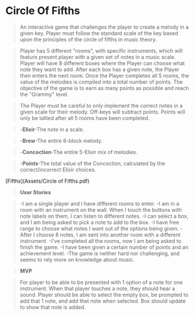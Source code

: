 # Circle Of Fifths

> An interactive game that challenges the player to create a melody in a given key. Player must follow the standard scale of the key based upon the principles of the circle of fifths in music theory.

> Player has 5 different "rooms", with specific instruments, which will feature present player with a given set of notes in a music scale. Player will have 8 different boxes where the Player can choose what note they want to add. After each box has a given note, the Player then enters the next room. Once the Player completes all 5 rooms, the value of the melodies is compiled into a total number of points. The objective of the game is to earn as many points as possible and reach the "Grammy" level.

> The Player must be careful to only implement the correct notes in a given scale for their melody. Off-keys will subtract points. Points will only be tallied after all 5 rooms have been
completed.

> -**Elixir**-The note in a scale.

> -**Brew**-The entire 8-block melody.

> -**Concoction**-The entire 5-Elixir mix of melodies.

> -**Points**-The total value of the Concoction, calculated by the correct/incorrect Elixir choices.

[Fifths](Assets/Circle of Fifths.pdf)

>**User Stories**

>-I am a single player and I have different rooms to enter.
>-I am in a room with an instrument on the wall. When I touch the buttons with note labels on them, I can listen to different notes.
>-I can select a box, and I am being asked to pick a note to add to the box.
>-I have free range to choose what notes I want out of the options being given.
>-After I choose 8 notes, I am sent into another room with a different instrument.
>-I've completed all the rooms, now I am being asked to finish the game.
>-I have been given a certain number of points and an achievement level.
>-The game is neither hard nor challenging, and seems to rely more on knowledge about music.


>**MVP**

>For player to be able to be presented with 1 option of a note for one instrument. When that player touches a note, they should hear a sound. Player should be able to select the empty box, be prompted to add that 1 note, and add that note when selected. Box should update to show that note is added.
